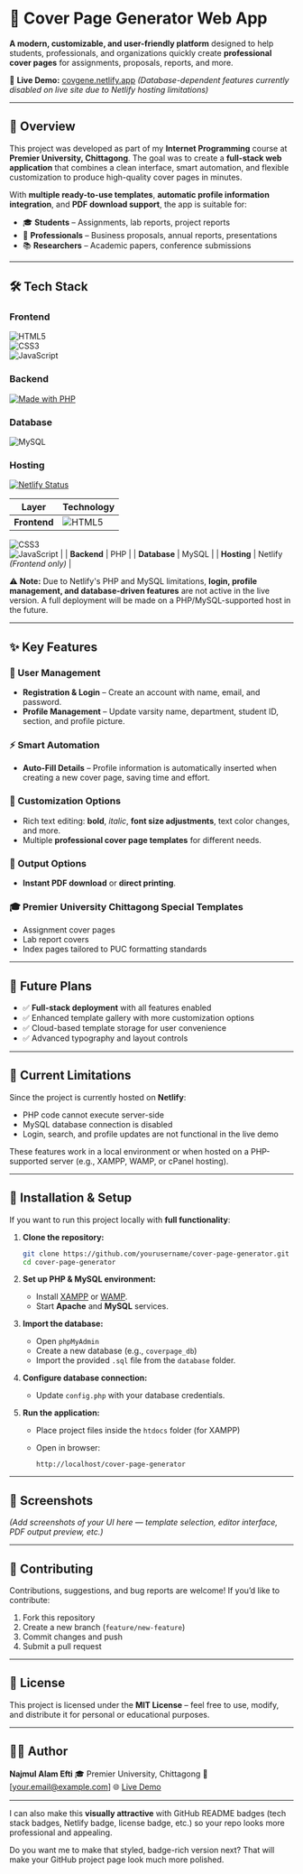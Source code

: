 # 📄 Cover Page Generator Web App

**A modern, customizable, and user-friendly platform** designed to help students, professionals, and organizations quickly create **professional cover pages** for assignments, proposals, reports, and more.

🚀 **Live Demo:** [covgene.netlify.app](https://covgene.netlify.app) *(Database-dependent features currently disabled on live site due to Netlify hosting limitations)*

---

## 🌟 Overview

This project was developed as part of my **Internet Programming** course at **Premier University, Chittagong**. The goal was to create a **full-stack web application** that combines a clean interface, smart automation, and flexible customization to produce high-quality cover pages in minutes.

With **multiple ready-to-use templates**, **automatic profile information integration**, and **PDF download support**, the app is suitable for:

* 🎓 **Students** – Assignments, lab reports, project reports
* 🏢 **Professionals** – Business proposals, annual reports, presentations
* 📚 **Researchers** – Academic papers, conference submissions

---

## 🛠 Tech Stack
### Frontend
![HTML5](https://img.shields.io/badge/HTML5-E34F26?logo=html5&logoColor=white)  
![CSS3](https://img.shields.io/badge/CSS3-1572B6?logo=css3&logoColor=white)  
![JavaScript](https://img.shields.io/badge/JavaScript-F7DF1E?logo=javascript&logoColor=black) 

### Backend
[![Made with PHP](https://img.shields.io/badge/Made%20with-PHP-777BB4?logo=php&logoColor=white)](https://www.php.net/)  

### Database
![MySQL](https://img.shields.io/badge/MySQL-4479A1?logo=mysql&logoColor=white) 

### Hosting
[![Netlify Status](https://api.netlify.com/api/v1/badges/YOUR_NETLIFY_ID/deploy-status)](https://covgene.netlify.app)  

| Layer        | Technology                |
| ------------ | ------------------------- |
| **Frontend** | ![HTML5](https://img.shields.io/badge/HTML5-E34F26?logo=html5&logoColor=white)  
![CSS3](https://img.shields.io/badge/CSS3-1572B6?logo=css3&logoColor=white)  
![JavaScript](https://img.shields.io/badge/JavaScript-F7DF1E?logo=javascript&logoColor=black)     |
| **Backend**  | PHP                       |
| **Database** | MySQL                     |
| **Hosting**  | Netlify *(Frontend only)* |

⚠ **Note:** Due to Netlify's PHP and MySQL limitations, **login, profile management, and database-driven features** are not active in the live version. A full deployment will be made on a PHP/MySQL-supported host in the future.

---

## ✨ Key Features

### 👤 User Management

* **Registration & Login** – Create an account with name, email, and password.
* **Profile Management** – Update varsity name, department, student ID, section, and profile picture.

### ⚡ Smart Automation

* **Auto-Fill Details** – Profile information is automatically inserted when creating a new cover page, saving time and effort.

### 🎨 Customization Options

* Rich text editing: **bold**, *italic*, **font size adjustments**, text color changes, and more.
* Multiple **professional cover page templates** for different needs.

### 📄 Output Options

* **Instant PDF download** or **direct printing**.

### 🎓 Premier University Chittagong Special Templates

* Assignment cover pages
* Lab report covers
* Index pages tailored to PUC formatting standards

---

## 📌 Future Plans

* ✅ **Full-stack deployment** with all features enabled
* ✅ Enhanced template gallery with more customization options
* ✅ Cloud-based template storage for user convenience
* ✅ Advanced typography and layout controls

---

## 🚧 Current Limitations

Since the project is currently hosted on **Netlify**:

* PHP code cannot execute server-side
* MySQL database connection is disabled
* Login, search, and profile updates are not functional in the live demo

These features work in a local environment or when hosted on a PHP-supported server (e.g., XAMPP, WAMP, or cPanel hosting).

---

## 📂 Installation & Setup

If you want to run this project locally with **full functionality**:

1. **Clone the repository:**

   ```bash
   git clone https://github.com/yourusername/cover-page-generator.git
   cd cover-page-generator
   ```

2. **Set up PHP & MySQL environment:**

   * Install [XAMPP](https://www.apachefriends.org/) or [WAMP](https://www.wampserver.com/).
   * Start **Apache** and **MySQL** services.

3. **Import the database:**

   * Open `phpMyAdmin`
   * Create a new database (e.g., `coverpage_db`)
   * Import the provided `.sql` file from the `database` folder.

4. **Configure database connection:**

   * Update `config.php` with your database credentials.

5. **Run the application:**

   * Place project files inside the `htdocs` folder (for XAMPP)
   * Open in browser:

     ```
     http://localhost/cover-page-generator
     ```

---

## 📸 Screenshots

*(Add screenshots of your UI here — template selection, editor interface, PDF output preview, etc.)*

---

## 🤝 Contributing

Contributions, suggestions, and bug reports are welcome!
If you’d like to contribute:

1. Fork this repository
2. Create a new branch (`feature/new-feature`)
3. Commit changes and push
4. Submit a pull request

---

## 📜 License

This project is licensed under the **MIT License** – feel free to use, modify, and distribute it for personal or educational purposes.

---

## 👨‍💻 Author

**Najmul Alam Efti**
🎓 Premier University, Chittagong
📧 \[[your.email@example.com](mailto:your.email@example.com)]
🌐 [Live Demo](https://covgene.netlify.app)

---

I can also make this **visually attractive** with GitHub README badges (tech stack badges, Netlify badge, license badge, etc.) so your repo looks more professional and appealing.

Do you want me to make that styled, badge-rich version next? That will make your GitHub project page look much more polished.

